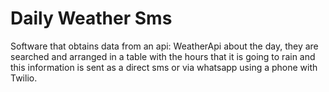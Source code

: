 # Daily Weather Sms

Software that obtains data from an api: WeatherApi about the day, they are searched and arranged in a table with the hours that it is going to rain and this information is sent as a direct sms or via whatsapp using a phone with Twilio.
